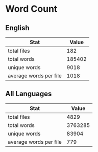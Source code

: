 # Word Count

## English

Stat | Value
---- | -----
total files | 182
total words | 185402
unique words | 9018
average words per file | 1018

## All Languages

Stat | Value
---- | -----
total files | 4829
total words | 3763285
unique words | 83904
average words per file | 779
